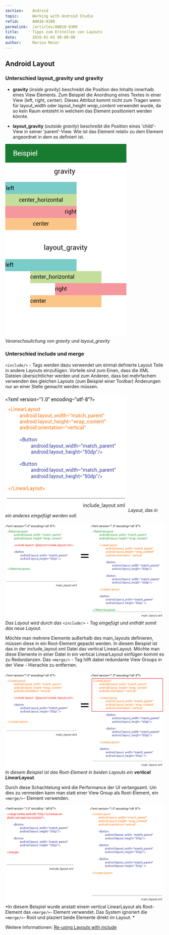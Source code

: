 ```yaml
---
section:    Android
topic:      Working with Android Studio
refid:      AN010-0300
permalink:  /articles/AN010-0300
title:      Tipps zum Erstellen von Layouts
date:       2016-01-01 00:00:00
author:     Marina Meier
---
```


## Android Layout

### Unterschied layout_gravity und gravity


* **gravity** (*inside gravity*) beschreibt die Position des Inhalts innerhalb eines View Elements. Zum Beispiel die Anordnung eines Textes in einer View (left, right, center). Dieses Attribut kommt nicht zum Tragen wenn für layout_width oder layout_height *wrap_content* verwendet wurde, da so kein Raum entsteht in welchem das Element positioniert werden könnte.

* **layout_gravity** (*outside gravity*) beschreibt die Position eines 'child'-View in seiner 'parent'-View. Wie ist das Element relativ zu dem Element angeordnet in dem es definiert ist.

![Bild zur Verdeutlichung(layout_gravity-gravity-example)](../../../public/images/AN010/0300/layout_gravity-gravity-example.png)
*Veranschaulichung von gravity und layout_gravity*


### Unterschied include und merge

`<include/>` - Tags werden dazu verwendet um einmal defnierte Layout Teile in andere Layouts einzufügen. Vorteile sind zum Einen, dass die XML Dateien übersichtlicher werden und zum Anderen, dass bei mehrfachem verwenden des gleichen Layouts (zum Beispiel einer Toolbar) Änderungen nur an einer Stelle gemacht werden müssen.

![include_layout.xml](../../../public/images/AN010/0300/include_layout_xml.png)
*Layout, das in ein anderes eingefügt werden soll.*

![main_layout_with_include](../../../public/images/AN010/0300/main_layout_with_include.png)
*Das Layout wird durch das `<include/>` - Tag eingefügt und enthält somit das neue Layout.*

Möchte man mehrere Elemente außerhalb des main_layouts definieren, müssen diese in ein Root-Element gepackt werden. In diesem Beispiel ist das in der include_layout.xml Datei das vertical LinearLayout. Möchte man diese Elemente in einer Datei in ein vertical LinearLayout einfügen kommt es zu Redundanzen. Das `<merge/>` - Tag hilft dabei redundante View Groups in der View - Hierachie zu entfernen.

![main_layout_include_bad_example](../../../public/images/AN010/0300/main_layout_include_bad_example.png)
*In diesem Beispiel ist das Root-Element in beiden Layouts ein **vertical LinearLayout**.*

Durch diese Schachtelung wird die Performance der UI verlangsamt. Um dies zu vermeiden kann man statt einer View Group als Root-Element, ein `<merge/>`- Element verwenden.

![merge_example](../../../public/images/AN010/0300/merge_example.png)
*In diesem Beispiel wurde anstatt einem vertical LinearLayout als Root-Element das `<merge/>`- Element verwendet. Das System ignoriert die `<merge/>`- Root und plaziert beide Elemente direkt im Layout. *

Weitere Informationen: [Re-using Layouts with include](http://developer.android.com/training/improving-layouts/reusing-layouts.html)
